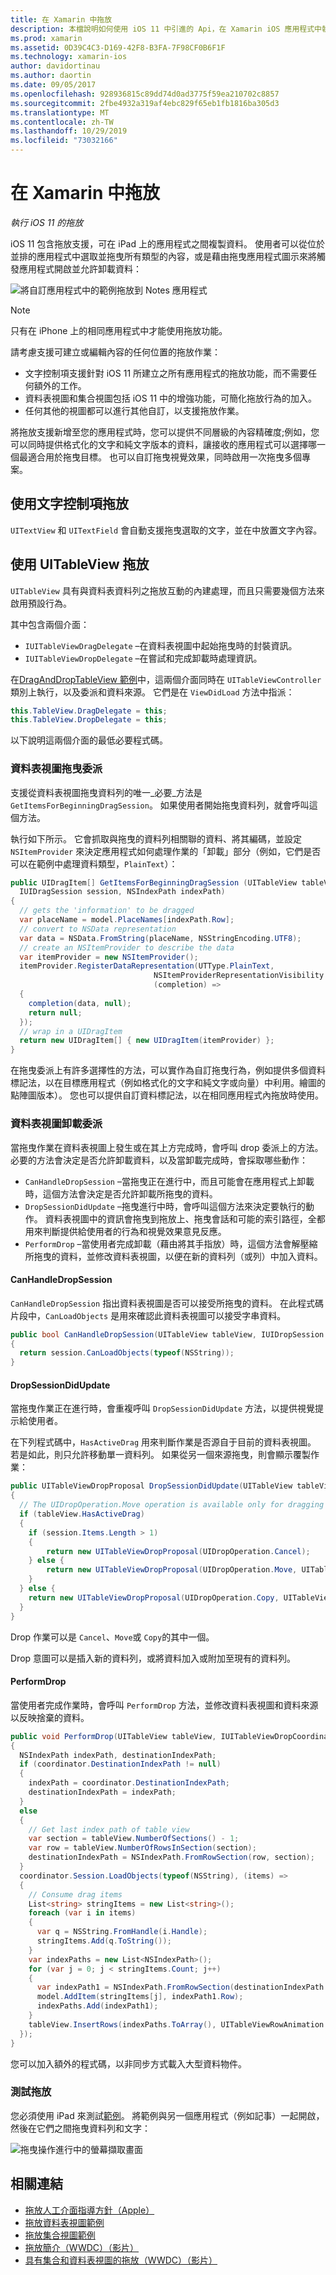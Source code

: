 ```yaml
---
title: 在 Xamarin 中拖放
description: 本檔說明如何使用 iOS 11 中引進的 Api，在 Xamarin iOS 應用程式中執行拖放功能。 特別是，它會討論如何在 UITableView 中啟用拖放功能。
ms.prod: xamarin
ms.assetid: 0D39C4C3-D169-42F8-B3FA-7F98CF0B6F1F
ms.technology: xamarin-ios
author: davidortinau
ms.author: daortin
ms.date: 09/05/2017
ms.openlocfilehash: 928936815c89dd74d0ad3775f59ea210702c8857
ms.sourcegitcommit: 2fbe4932a319af4ebc829f65eb1fb1816ba305d3
ms.translationtype: MT
ms.contentlocale: zh-TW
ms.lasthandoff: 10/29/2019
ms.locfileid: "73032166"
---
```

# <a name="drag-and-drop-in-xamarinios"></a>在 Xamarin 中拖放

_執行 iOS 11 的拖放_

iOS 11 包含拖放支援，可在 iPad 上的應用程式之間複製資料。 使用者可以從位於並排的應用程式中選取並拖曳所有類型的內容，或是藉由拖曳應用程式圖示來將觸發應用程式開啟並允許卸載資料：

![將自訂應用程式中的範例拖放到 Notes 應用程式](drag-and-drop-images/drag-drop-sml.png)

> [!NOTE]
> 只有在 iPhone 上的相同應用程式中才能使用拖放功能。

請考慮支援可建立或編輯內容的任何位置的拖放作業：

- 文字控制項支援針對 iOS 11 所建立之所有應用程式的拖放功能，而不需要任何額外的工作。
- 資料表視圖和集合視圖包括 iOS 11 中的增強功能，可簡化拖放行為的加入。
- 任何其他的視圖都可以進行其他自訂，以支援拖放作業。

將拖放支援新增至您的應用程式時，您可以提供不同層級的內容精確度;例如，您可以同時提供格式化的文字和純文字版本的資料，讓接收的應用程式可以選擇哪一個最適合用於拖曳目標。 也可以自訂拖曳視覺效果，同時啟用一次拖曳多個專案。

## <a name="drag-and-drop-with-text-controls"></a>使用文字控制項拖放

`UITextView` 和 `UITextField` 會自動支援拖曳選取的文字，並在中放置文字內容。

<a name="uitableview" />

## <a name="drag-and-drop-with-uitableview"></a>使用 UITableView 拖放

`UITableView` 具有與資料表資料列之拖放互動的內建處理，而且只需要幾個方法來啟用預設行為。

其中包含兩個介面：

- `IUITableViewDragDelegate` –在資料表視圖中起始拖曳時的封裝資訊。
- `IUITableViewDropDelegate` –在嘗試和完成卸載時處理資訊。

在[DragAndDropTableView 範例](https://docs.microsoft.com/samples/xamarin/ios-samples/ios11-draganddroptableview)中，這兩個介面同時在 `UITableViewController` 類別上執行，以及委派和資料來源。 它們是在 `ViewDidLoad` 方法中指派：

```csharp
this.TableView.DragDelegate = this;
this.TableView.DropDelegate = this;
```

以下說明這兩個介面的最低必要程式碼。

### <a name="table-view-drag-delegate"></a>資料表視圖拖曳委派

支援從資料表視圖拖曳資料列的唯一_必要_方法是 `GetItemsForBeginningDragSession`。 如果使用者開始拖曳資料列，就會呼叫這個方法。

執行如下所示。 它會抓取與拖曳的資料列相關聯的資料、將其編碼，並設定 `NSItemProvider` 來決定應用程式如何處理作業的「卸載」部分（例如，它們是否可以在範例中處理資料類型，`PlainText`）：

```csharp
public UIDragItem[] GetItemsForBeginningDragSession (UITableView tableView,
  IUIDragSession session, NSIndexPath indexPath)
{
  // gets the 'information' to be dragged
  var placeName = model.PlaceNames[indexPath.Row];
  // convert to NSData representation
  var data = NSData.FromString(placeName, NSStringEncoding.UTF8);
  // create an NSItemProvider to describe the data
  var itemProvider = new NSItemProvider();
  itemProvider.RegisterDataRepresentation(UTType.PlainText,
                                NSItemProviderRepresentationVisibility.All,
                                (completion) =>
  {
    completion(data, null);
    return null;
  });
  // wrap in a UIDragItem
  return new UIDragItem[] { new UIDragItem(itemProvider) };
}
```

在拖曳委派上有許多選擇性的方法，可以實作為自訂拖曳行為，例如提供多個資料標記法，以在目標應用程式（例如格式化的文字和純文字或向量）中利用。繪圖的點陣圖版本）。 您也可以提供自訂資料標記法，以在相同應用程式內拖放時使用。

### <a name="table-view-drop-delegate"></a>資料表視圖卸載委派

當拖曳作業在資料表視圖上發生或在其上方完成時，會呼叫 drop 委派上的方法。 必要的方法會決定是否允許卸載資料，以及當卸載完成時，會採取哪些動作：

- `CanHandleDropSession` –當拖曳正在進行中，而且可能會在應用程式上卸載時，這個方法會決定是否允許卸載所拖曳的資料。
- `DropSessionDidUpdate` –拖曳進行中時，會呼叫這個方法來決定要執行的動作。 資料表視圖中的資訊會拖曳到拖放上、拖曳會話和可能的索引路徑，全都用來判斷提供給使用者的行為和視覺效果意見反應。
- `PerformDrop` –當使用者完成卸載（藉由將其手指放）時，這個方法會解壓縮所拖曳的資料，並修改資料表視圖，以便在新的資料列（或列）中加入資料。

#### <a name="canhandledropsession"></a>CanHandleDropSession

`CanHandleDropSession` 指出資料表視圖是否可以接受所拖曳的資料。 在此程式碼片段中，`CanLoadObjects` 是用來確認此資料表視圖可以接受字串資料。

```csharp
public bool CanHandleDropSession(UITableView tableView, IUIDropSession session)
{
  return session.CanLoadObjects(typeof(NSString));
}
```

#### <a name="dropsessiondidupdate"></a>DropSessionDidUpdate

當拖曳作業正在進行時，會重複呼叫 `DropSessionDidUpdate` 方法，以提供視覺提示給使用者。

在下列程式碼中，`HasActiveDrag` 用來判斷作業是否源自于目前的資料表視圖。 若是如此，則只允許移動單一資料列。
如果從另一個來源拖曳，則會顯示覆製作業：

```csharp
public UITableViewDropProposal DropSessionDidUpdate(UITableView tableView, IUIDropSession session, NSIndexPath destinationIndexPath)
{
  // The UIDropOperation.Move operation is available only for dragging within a single app.
  if (tableView.HasActiveDrag)
  {
    if (session.Items.Length > 1)
    {
        return new UITableViewDropProposal(UIDropOperation.Cancel);
    } else {
        return new UITableViewDropProposal(UIDropOperation.Move, UITableViewDropIntent.InsertAtDestinationIndexPath);
    }
  } else {
    return new UITableViewDropProposal(UIDropOperation.Copy, UITableViewDropIntent.InsertAtDestinationIndexPath);
  }
}
```

Drop 作業可以是 `Cancel`、`Move`或 `Copy`的其中一個。

Drop 意圖可以是插入新的資料列，或將資料加入或附加至現有的資料列。

#### <a name="performdrop"></a>PerformDrop

當使用者完成作業時，會呼叫 `PerformDrop` 方法，並修改資料表視圖和資料來源以反映捨棄的資料。

```csharp
public void PerformDrop(UITableView tableView, IUITableViewDropCoordinator coordinator)
{
  NSIndexPath indexPath, destinationIndexPath;
  if (coordinator.DestinationIndexPath != null)
  {
    indexPath = coordinator.DestinationIndexPath;
    destinationIndexPath = indexPath;
  }
  else
  {
    // Get last index path of table view
    var section = tableView.NumberOfSections() - 1;
    var row = tableView.NumberOfRowsInSection(section);
    destinationIndexPath = NSIndexPath.FromRowSection(row, section);
  }
  coordinator.Session.LoadObjects(typeof(NSString), (items) =>
  {
    // Consume drag items
    List<string> stringItems = new List<string>();
    foreach (var i in items)
    {
      var q = NSString.FromHandle(i.Handle);
      stringItems.Add(q.ToString());
    }
    var indexPaths = new List<NSIndexPath>();
    for (var j = 0; j < stringItems.Count; j++)
    {
      var indexPath1 = NSIndexPath.FromRowSection(destinationIndexPath.Row + j, destinationIndexPath.Section);
      model.AddItem(stringItems[j], indexPath1.Row);
      indexPaths.Add(indexPath1);
    }
    tableView.InsertRows(indexPaths.ToArray(), UITableViewRowAnimation.Automatic);
  });
}
```

您可以加入額外的程式碼，以非同步方式載入大型資料物件。

### <a name="testing-drag-and-drop"></a>測試拖放

您必須使用 iPad 來測試[範例](https://docs.microsoft.com/samples/xamarin/ios-samples/ios11-draganddroptableview)。
將範例與另一個應用程式（例如記事）一起開啟，然後在它們之間拖曳資料列和文字：

![拖曳操作進行中的螢幕擷取畫面](drag-and-drop-images/01-sml.png)

## <a name="related-links"></a>相關連結

- [拖放人工介面指導方針（Apple）](https://developer.apple.com/ios/human-interface-guidelines/interaction/drag-and-drop/)
- [拖放資料表視圖範例](https://docs.microsoft.com/samples/xamarin/ios-samples/ios11-draganddroptableview)
- [拖放集合視圖範例](https://docs.microsoft.com/samples/xamarin/ios-samples/ios11-draganddropcollectionview)
- [拖放簡介（WWDC）（影片）](https://developer.apple.com/videos/play/wwdc2017/203/)
- [具有集合和資料表視圖的拖放（WWDC）（影片）](https://developer.apple.com/videos/play/wwdc2017/223/)

